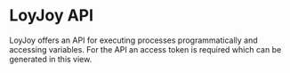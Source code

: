 # LoyJoy API

LoyJoy offers an API for executing processes programmatically and accessing variables. For the API an access token is required which can be generated in this view.
